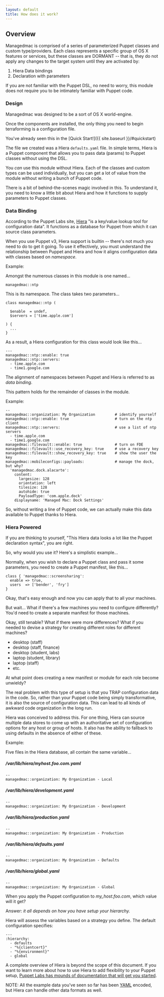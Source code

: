 ```yaml
---
layout: default
title: How does it work?
---
```


## Overview

Managedmac is comprised of a series of parameterized Puppet classes and custom type/providers. Each class represents a specific group of OS X features or services, but these classes are DORMANT -- that is, they do not apply any changes to the target system until they are activated by:

1. Hiera Data bindings
2. Declaration with parameters

If you are not familiar with the Puppet DSL, no need to worry, this module does not require you to be intimately familiar with Puppet code.

### Design

Managedmac was designed to be a sort of OS X world-engine.

Once the components are installed, the only thing you need to begin terraforming is a configuration file.

You've already seen this in the [Quick Start!]({{ site.baseurl }}/#quickstart)

The file we created was a Hiera `defaults.yaml` file. In simple terms, Hiera is a Puppet component that allows you to pass data (params) to Puppet classes without using the DSL.

You _can_ use this module without Hiera. Each of the classes and custom types can be used individually, but you can get a lot of value from the module without writing a bunch of Puppet code.

There is a bit of behind-the-scenes magic involved in this. To understand it, you need to know a little bit about Hiera and how it functions to supply parameters to Puppet classes.

### Data Binding

According to the Puppet Labs site, [Hiera](http://docs.puppetlabs.com/hiera/1/index.html) "is a key/value lookup tool for configuration data". It functions as a database for Puppet from which it can source class parameters.

When you use Puppet v3, Hiera support is builtin -- there's not much you need to do to get it going. To use it effectively, you must understand the relationship between Puppet and Hiera and how it aligns configuration data with classes based on *namespace*.

Example:

Amongst the numerous classes in this module is one named...

    managedmac::ntp

This is its namespace. The class takes two parameters...

    class managedmac::ntp (

      $enable  = undef,
      $servers = ['time.apple.com']

    ) {
      ...
    }

As a result, a Hiera configuration for this class would look like this...

    ---
    managedmac::ntp::enable: true
    managedmac::ntp::servers:
      - time.apple.com
      - time1.google.com

The alignment of namespaces between Puppet and Hiera is referred to as _data binding_.

This pattern holds for the remainder of classes in the module.

Example:

    --
    managedmac::organization: My Organization         # identify yourself
    managedmac::ntp::enable: true                     # turn on the ntp client
    managedmac::ntp::servers:                         # use a list of ntp servers
      - time.apple.com
      - time1.google.com
    managedmac::filevault::enable: true               # turn on FDE
    managedmac::filevault::use_recovery_key: true     # use a recovery key
    managedmac::filevault::show_recovery_key: true    # show the user the key
    managedmac::mobileconfigs::payloads:              # manage the dock, but why?
      'managedmac.dock.alacarte':
        content:
          largesize: 128
          orientation: left
          tilesize: 128
          autohide: true
          PayloadType: 'com.apple.dock'
        displayname: 'Managed Mac: Dock Settings'

So, without writing a line of Puppet code, we can actually make this data available to Puppet thanks to Hiera.

### Hiera Powered

If you are thinking to yourself, "This Hiera data looks a lot like the Puppet declaration syntax", you are right.

So, why would you use it? Here's a simplistic example...

Normally, when you wish to declare a Puppet class and pass it some parameters, you need to create a Puppet manifest, like this...

    class { 'managedmac::screensharing':
      enable => true,
      users  => ['bender', 'fry']
    }

Okay, that's easy enough and now you can apply that to all your machines.

But wait... What if there's a few machines you need to configure differently? You'd need to create a separate manifest for those machines.

Okay, still tenable? What if there were more differences? What if you needed to devise a strategy for creating different roles for different machines?

* desktop (staff)
* desktop (staff, finance)
* desktop (student, labs)
* laptop (student, library)
* laptop (staff)
* etc.

At what point does creating a new manifest or module for each role become unwieldy?

The real problem with this type of setup is that you TRAP configuration data in the code. So, rather than your Puppet code being simply transformative, it is also the source of configuration data. This can lead to all kinds of awkward code organization in the long run.

Hiera was conceived to address this. For one thing, Hiera can source multiple data stores to come up with an authoritative set of configuration options for any host or group of hosts. It also has the ability to fallback to using defaults in the absence of either of these.

Example:

Five files in the Hiera database, all contain the same variable...

##### /var/lib/hiera/myhost.foo.com.yaml
    --
    managedmac::organization: My Organization - Local

##### /var/lib/hiera/development.yaml
    --
    managedmac::organization: My Organization - Development

##### /var/lib/hiera/production.yaml
    --
    managedmac::organization: My Organization - Production

##### /var/lib/hiera/defaults.yaml
    --
    managedmac::organization: My Organization - Defaults

##### /var/lib/hiera/global.yaml
    --
    managedmac::organization: My Organization - Global

When you apply the Puppet configuration to _my_host.foo.com_, which value will it get?

Answer: _it all depends on how you have setup your hierarchy._

Hiera will assess the variables based on a strategy you define. The default configuration specifies:

    ---
    :hierarchy:
      - defaults
      - "%{clientcert}"
      - "%{environment}"
      - global

A complete overview of Hiera is beyond the scope of this document. If you want to learn more about how to use Hiera to add flexibility to your Puppet setup, [Puppet Labs has mounds of documentation that will get you started](http://docs.puppetlabs.com/hiera/1/).

NOTE: All the example data you've seen so far has been [YAML](http://www.yaml.org) encoded, but Hiera can handle other data formats as well.
